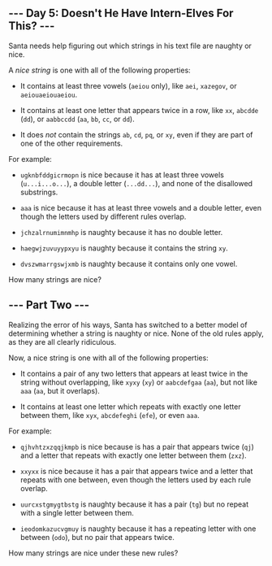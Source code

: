 ## --- Day 5: Doesn't He Have Intern-Elves For This? --- ##

Santa needs help figuring out which strings in his text file are
naughty or nice.

A *nice string* is one with all of the following properties:

  * It contains at least three vowels (`aeiou` only), like `aei`, `xazegov`,
    or `aeiouaeiouaeiou`.

  * It contains at least one letter that appears twice in a row, like `xx`,
    `abcdde` (`dd`), or `aabbccdd` (`aa`, `bb`, `cc`, or `dd`).

  * It does *not* contain the strings `ab`, `cd`, `pq`, or `xy`, even
    if they are part of one of the other requirements.

For example:

  * `ugknbfddgicrmopn` is nice because it has at least three vowels (`u...i...o...`),
    a double letter (`...dd...`), and none of the disallowed
    substrings.

  * `aaa` is nice because it has at least three vowels and a double
    letter, even though the letters used by different rules overlap.

  * `jchzalrnumimnmhp` is naughty because it has no double letter.

  * `haegwjzuvuyypxyu` is naughty because it contains the string `xy`.

  * `dvszwmarrgswjxmb` is naughty because it contains only one vowel.

How many strings are nice?

## --- Part Two --- ##

Realizing the error of his ways, Santa has switched to a better model
of determining whether a string is naughty or nice. None of the old
rules apply, as they are all clearly ridiculous.

Now, a nice string is one with all of the following properties:

  * It contains a pair of any two letters that appears at least twice
    in the string without overlapping, like `xyxy` (`xy`) or `aabcdefgaa`
    (`aa`), but not like `aaa` (`aa`, but it overlaps).

  * It contains at least one letter which repeats with exactly one
    letter between them, like `xyx`, `abcdefeghi` (`efe`), or even `aaa`.

For example:

  * `qjhvhtzxzqqjkmpb` is nice because is has a pair that appears twice
    (`qj`) and a letter that repeats with exactly one letter between
    them (`zxz`).

  * `xxyxx` is nice because it has a pair that appears twice and a
    letter that repeats with one between, even though the letters used
    by each rule overlap.

  * `uurcxstgmygtbstg` is naughty because it has a pair (`tg`) but no
    repeat with a single letter between them.

  * `ieodomkazucvgmuy` is naughty because it has a repeating letter
    with one between (`odo`), but no pair that appears twice.

How many strings are nice under these new rules?
